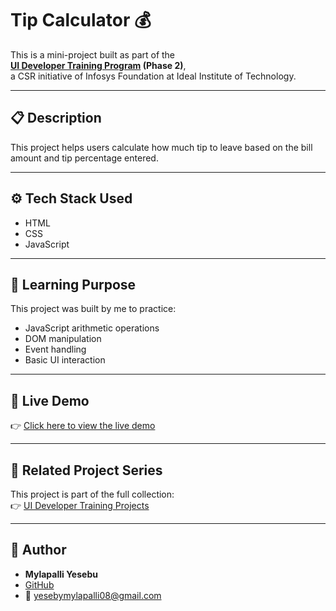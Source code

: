 # Tip Calculator 💰

This is a mini-project built as part of the  
**[UI Developer Training Program](https://github.com/MylapalliYesebu/UI-Developer-Training-Projects.git) (Phase 2)**,  
a CSR initiative of Infosys Foundation at Ideal Institute of Technology.

---

## 📋 Description

This project helps users calculate how much tip to leave based on the bill amount and tip percentage entered.

---

## ⚙️ Tech Stack Used

- HTML  
- CSS  
- JavaScript  

---

## 🧠 Learning Purpose

This project was built by me to practice:

- JavaScript arithmetic operations
- DOM manipulation
- Event handling
- Basic UI interaction

---

## 🧪 Live Demo

👉 [Click here to view the live demo](https://tip-calculator-y.vercel.app)

---

## 🔗 Related Project Series

This project is part of the full collection:  
👉 [UI Developer Training Projects](https://github.com/MylapalliYesebu/UI-Developer-Training-Projects)

---

## 👤 Author

- **Mylapalli Yesebu**  
- [GitHub](https://github.com/MylapalliYesebu)  
- 📧 [yesebymylapalli08@gmail.com](mailto:yesebymylapalli08@gmail.com)
